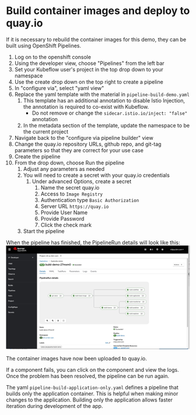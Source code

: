 # Build container images and deploy to quay.io
If it is necessary to rebuild the container images for this demo, they can be built using OpenShift Pipelines.

1. Log on to the openshift console
1. Using the developer view, choose "Pipelines" from the left bar
1. Set your Kubeflow user's project in the top drop down to your namespace
1. Use the create drop down on the top right to create a pipeline
1. In "configure via", select "yaml view"
1. Replace the yaml template with the material in `pipeline-build-demo.yaml`
   1. This template has an additional annotation to disable Istio Injection, the annotation is required to co-exist with Kubeflow.
      * Do not remove or change the `sidecar.istio.io/inject: "false"` annotation
   1. In the metadata section of the template, update the namespace to be the current project
1. Navigate back to the "configure via pipeline builder" view
1. Change the quay.io repository URLs, github repo, and git-tag parameters so that they are correct for your use case
1. Create the pipeline
1. From the drop down, choose Run the pipeline
   1. Adjust any parameters as needed
   1. You will need to create a secret with your quay.io credentials
      1. Under advanced Options, create a secret
         1. Name the secret quay.io
         1. Access to `Image Registry`
         1. Authentication type `Basic Authorization`
         1. Server URL `https://quay.io`
         1. Provide User Name
         1. Provide Password
         1. Click the check mark
   1. Start the pipeline
   

When the pipeline has finished, the PipelineRun details will look like this:
![pipeline run](./pipeline-run.jpeg)
        

The container images have now been uploaded to quay.io.

If a component fails, you can click on the component and view the logs. Once the problem has been resolved, the pipeline can be run again.

The yaml `pipeline-build-application-only.yaml` defines a pipeline that builds only the application container. This is helpful when making minor changes to the application. Building only the application allows faster iteration during development of the app.